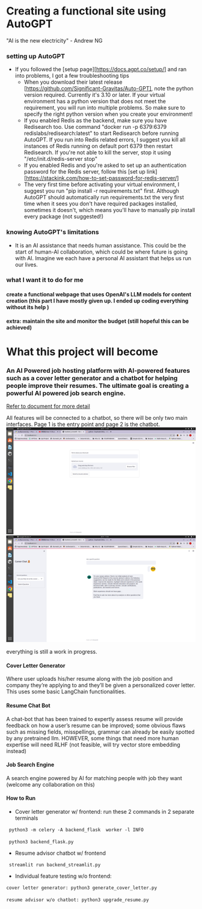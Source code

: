 # Creating a functional site using AutoGPT

"AI is the new electricity" - Andrew NG

### setting up AutoGPT
- If you followed the [setup page][https://docs.agpt.co/setup/] and ran into problems, I got a few troubleshooting tips
  - When you download their latest release [https://github.com/Significant-Gravitas/Auto-GPT], note the python version required. Currently it's 3.10 or later. If your virtual environment has a python version that does not meet the requirement, you will run into multiple problems. So make sure to specify the right python version when you create your environment!
  - If you enabled Redis as the backend, make sure you have Redisearch too. Use command "docker run -p 6379:6379 redislabs/redisearch:latest" to start Redisearch before running AutoGPT. If you run into Redis related errors, I suggest you kill all instances of Redis running on default port 6379 then restart Redisearch. If you're not able to kill the server, stop it using "/etc/init.d/redis-server stop"
  - If you enabled Redis and you're asked to set up an authentication password for the Redis server, follow this [set up link][https://stackink.com/how-to-set-password-for-redis-server/]
  - The very first time before activating your virtual environment, I suggest you run "pip install -r requirements.txt" first. Although AutoGPT should automatically run requirements.txt the very first time when it sees you don't have required packages installed, sometimes it doesn't, which means you'll have to manually pip install every package (not suggested!)

### knowing AutoGPT's limitations
- It is an AI assistance that needs human assistance. This could be the start of human-AI collaboration, which could be where future is going with AI. Imagine we each have a personal AI assistant that helps us run our lives.
 

### what I want it to do for me
#### create a functional webpage that uses OpenAI's LLM models for content creation (this part I have mostly given up. I ended up coding everything without its help )
#### extra: maintain the site and monitor the budget (still hopeful this can be achieved)


# What this project will become

### An AI Powered job hosting platform with AI-powered features such as a cover letter generator and a chatbot for helping people improve their resumes. The ultimate goal is creating a powerful AI powered job search engine.

[Refer to document for more detail](./designs/concepts.odt)

All features will be connected to a chatbot, so there will be only two main interfaces. Page 1 is the entry point and page 2 is the chatbot.
![page 1](./designs/page1.png)
![page 2](./designs/page2.png)

everything is still a work in progress. 



#### Cover Letter Generator

Where user uploads his/her resume along with the job position and company they’re applying to and they’ll be given a personalized cover letter. This uses some basic LangChain functionalities. 




#### Resume Chat Bot

A chat-bot that has been trained to expertly assess resume will provide feedback on how a user’s resume can be improved; some obvious flaws such as missing fields, misspellings, grammar can already be easily spotted by any pretrained llm. HOWEVER, some things that need more human expertise will need RLHF (not feasible, will try vector store embedding instead)
    


#### Job Search Engine

A search engine powered by AI for matching people with job they want (welcome any collaboration on this)





#### How to Run

- Cover letter generator w/ frontend: run these 2 commands in 2 separate terminals
````
 python3 -m celery -A backend_flask  worker -l INFO 

 python3 backend_flask.py

````
- Resume advisor chatbot w/ frontend
````
 streamlit run backend_streamlit.py
````

- Individual feature testing w/o frontend:

```
cover letter generator: python3 generate_cover_letter.py

resume advisor w/o chatbot: python3 upgrade_resume.py
```



